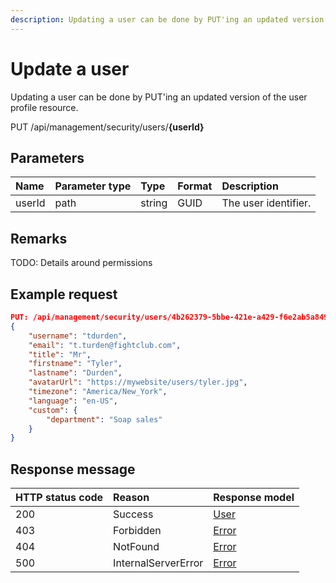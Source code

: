 ```yaml
---
description: Updating a user can be done by PUT'ing an updated version of the user profile resource. 
---
```


# Update a user

Updating a user can be done by PUT'ing an updated version of the user profile resource. 

<span class="label label--put">PUT</span> /api/management/security/users/**{userId}**

## Parameters

| Name   | Parameter type | Type   | Format | Description          |
|:-------|:---------------|:-------|:-------|:---------------------|
| userId | path           | string | GUID   | The user identifier. |

## Remarks

TODO: Details around permissions

## Example request

```json
PUT: /api/management/security/users/4b262379-5bbe-421e-a429-f6e2ab5a849b
{
    "username": "tdurden",
    "email": "t.turden@fightclub.com",
    "title": "Mr",
    "firstname": "Tyler",
    "lastname": "Durden",
    "avatarUrl": "https://mywebsite/users/tyler.jpg",
    "timezone": "America/New_York",
    "language": "en-US",
    "custom": {
        "department": "Soap sales"
    }
}
```

## Response message

| HTTP status code | Reason              | Response model                   |
|:-----------------|:--------------------|:---------------------------------|
| 200              | Success             | [User](/model/user.md)           |
| 403              | Forbidden           | [Error](/key-concepts/errors.md) |
| 404              | NotFound            | [Error](/key-concepts/errors.md) |
| 500              | InternalServerError | [Error](/key-concepts/errors.md) |